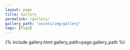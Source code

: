 ```yaml
---
layout: page
title: Gallery
permalink: /gallery/
gallery_path: "assets/img/gallery"
tags: [Page]
---
```


{% include gallery.html gallery_path=page.gallery_path %}

